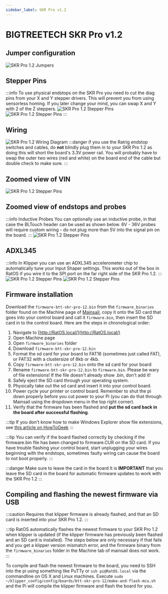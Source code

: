 ```yaml
---
sidebar_label: SKR Pro v1.2
---
```


# BIGTREETECH SKR Pro v1.2

## Jumper configuration

![SKR Pro 1.2 Jumpers](_media/skr-pro-12-jumpers.png)

## Stepper Pins

:::info
To use physical endstops on the SKR Pro you need to cut the diag pins from your X and Y stepper drivers. This will prevent you from using sensorless homing. If you later change your mind, you can swap X and Y with 2 of the Z steppers.
![SKR Pro 1.2 Stepper Pins](_media/skr-pro-12-stepper-pins.png)
![SKR Pro 1.2 Stepper Pins](_media/skr-pro-12-stepper-pins-alt.png)
:::

## Wiring

![SKR Pro 1.2 Wiring Diagram](_media/skr-pro-12-wiring.png)
:::danger if you use the Ratrig endstop switches and cables, do **not** blindly plug them in to your SKR Pro 1.2 as doing this will short the board's 3.3V power rail.
You will probably have to swap the outer two wires (red and white) on the board end of the cable but double check to make sure.
:::

## Zoomed view of VIN

![SKR Pro 1.2 Stepper Pins](_media/skr-pro-12-vin.png)

## Zoomed view of endstops and probes

:::info Inductive Probes
You can optionally use an inductive probe, in that case the BLTouch header can be used as shown below. 6V - 36V probes will require custom wiring - do not plug more than 5V into the signal pin on the board.
:::
![SKR Pro 1.2 Stepper Pins](_media/skr-pro-12-endstops.png)

## ADXL345

:::info
In Klipper you can use an ADXL345 accelerometer chip to automatically tune your Input Shaper settings. This works out of the box in RatOS if you wire it to the SPI port on the far right side of the SKR Pro 1.2.
:::
![SKR Pro 1.2 Stepper Pins](_media/skr-pro-12-ADXL345-top-down.png)
![SKR Pro 1.2 Stepper Pins](_media/skr-pro-12-ADXL345-angled.png)

## Firmware installation

Download the `firmware-btt-skr-pro-12.bin` from the `firmware_binaries` folder found on the Machine page of [Mainsail](http://RatOS.local/), copy it onto the SD card that goes into your control board and call it `firmware.bin`, then insert the SD card in to the control board. Here are the steps in chronological order:

1.  Navigate to [http://RatOS.local/](http://RatOS.local/)
2.  Open Machine page
3.  Open `firmware_binaries` folder
4.  Download `firmware-btt-skr-pro-12.bin`
5.  Format the sd card for your board to FAT16 (sometimes just called FAT), or FAT32 with a clustersize of 8kb or 4kb.
6.  Copy `firmware-btt-skr-pro-12.bin` onto the sd card for your board
7.  Rename `firmware-btt-skr-pro-12.bin` to `firmware.bin`. Please be wary of file extensions! If the file doesn't already show .bin, don't add it!
8.  Safely eject the SD card through your operating system.
9.  Physically take out the sd card and insert it into your control board.
10. Power cycle your printer or control board. Remember to shut the pi down properly before you cut power to your Pi (you can do that through Mainsail using the dropdown menu in the top right corner).
11. Verify that the firmware has been flashed and **put the sd card back in the board after successful flashing**.

:::tip
If you don't know how to make Windows Explorer show file extensions, see [this article on HowToGeek](https://www.howtogeek.com/205086/beginner-how-to-make-windows-show-file-extensions/)
:::

:::tip
You can verify if the board flashed correctly by checking if the firmware.bin file has been changed to firmware.CUR on the SD card. If you have trouble flashing your control board, start unplugging your wires beginning with the endstops, sometimes faulty wiring can cause the board to not boot properly.
:::

:::danger Make sure to leave the card in the board
It is **IMPORTANT** that you leave the SD card in the board for automatic firmware updates to work with the SKR Pro 1.2
:::

## Compiling and flashing the newest firmware via USB

:::caution
Requires that klipper firmware is already flashed, and that an SD card is inserted into your SKR Pro 1.2.
:::

:::tip
RatOS automatically flashes the newest firmware to your
SKR Pro 1.2 when klipper is updated (if the klipper firmware has previously been flashed and an SD card is installed).
The steps below are only necessary if that fails and you get a klipper version mismatch error, and the firmware binary from the `firmware_binaries` folder in the Machine tab of mainsail does not work.
:::

To compile and flash the newest firmware to the board, you need to SSH into the pi using something like PuTTy or `ssh pi@RatOS.local` via the commandline on OS X and Linux machines. Execute `sudo ~/klipper_config/config/boards/btt-skr-pro-12/make-and-flash-mcu.sh` and the Pi will compile the klipper firmware and flash the board for you.
